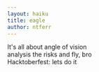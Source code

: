 ```yaml
---
layout: haiku
title: eagle
author: ntferr
---
```


It's all about angle of vision</br>
analysis the risks and fly, bro</br>
Hacktoberfest: lets do it</br>

